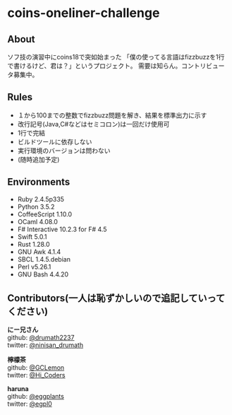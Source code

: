 # coins-oneliner-challenge

## About

ソフ技の演習中にcoins18で突如始まった
「僕の使ってる言語はfizzbuzzを1行で書けるけど、君は？」というプロジェクト。
需要は知らん。コントリビュータ募集中。

## Rules

- １から100までの整数でfizzbuzz問題を解き、結果を標準出力に示す
- 改行記号(Java,C#などはセミコロン)は一回だけ使用可
- 1行で完結
- ビルドツールに依存しない
- 実行環境のバージョンは問わない
- (随時追加予定)

## Environments

- Ruby 2.4.5p335
- Python 3.5.2
- CoffeeScript 1.10.0
- OCaml 4.08.0
- F# Interactive 10.2.3 for F# 4.5
- Swift 5.0.1
- Rust 1.28.0
- GNU Awk 4.1.4
- SBCL 1.4.5.debian
- Perl v5.26.1
- GNU Bash 4.4.20

## Contributors(一人は恥ずかしいので追記していってください)

**にー兄さん**  
github: [@drumath2237](https://github.com/drumath2237)  
twitter: [@ninisan_drumath](https://twitter.com/ninisan_drumath)  

**檸檬茶**  
github: [@GCLemon](https://github.com/GCLemon)  
twitter: [@Hi_Coders](https://twitter.com/Hi_Coders)  

**haruna**  
github: [@eggplants](https://github.com/eggplants)  
twitter: [@egpl0](https://twitter.com/egpl0)  
